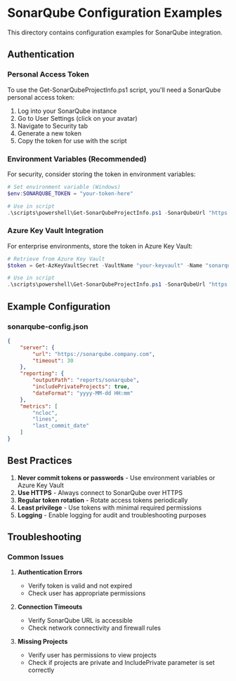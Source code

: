 # SonarQube Configuration Examples

This directory contains configuration examples for SonarQube integration.

## Authentication

### Personal Access Token
To use the Get-SonarQubeProjectInfo.ps1 script, you'll need a SonarQube personal access token:

1. Log into your SonarQube instance
2. Go to User Settings (click on your avatar)
3. Navigate to Security tab
4. Generate a new token
5. Copy the token for use with the script

### Environment Variables (Recommended)
For security, consider storing the token in environment variables:

```powershell
# Set environment variable (Windows)
$env:SONARQUBE_TOKEN = "your-token-here"

# Use in script
.\scripts\powershell\Get-SonarQubeProjectInfo.ps1 -SonarQubeUrl "https://sonarqube.company.com" -Token $env:SONARQUBE_TOKEN
```

### Azure Key Vault Integration
For enterprise environments, store the token in Azure Key Vault:

```powershell
# Retrieve from Azure Key Vault
$token = Get-AzKeyVaultSecret -VaultName "your-keyvault" -Name "sonarqube-token" -AsPlainText

# Use in script
.\scripts\powershell\Get-SonarQubeProjectInfo.ps1 -SonarQubeUrl "https://sonarqube.company.com" -Token $token
```

## Example Configuration

### sonarqube-config.json
```json
{
    "server": {
        "url": "https://sonarqube.company.com",
        "timeout": 30
    },
    "reporting": {
        "outputPath": "reports/sonarqube",
        "includePrivateProjects": true,
        "dateFormat": "yyyy-MM-dd HH:mm"
    },
    "metrics": [
        "ncloc",
        "lines",
        "last_commit_date"
    ]
}
```

## Best Practices

1. **Never commit tokens or passwords** - Use environment variables or Azure Key Vault
2. **Use HTTPS** - Always connect to SonarQube over HTTPS
3. **Regular token rotation** - Rotate access tokens periodically
4. **Least privilege** - Use tokens with minimal required permissions
5. **Logging** - Enable logging for audit and troubleshooting purposes

## Troubleshooting

### Common Issues

1. **Authentication Errors**
   - Verify token is valid and not expired
   - Check user has appropriate permissions

2. **Connection Timeouts**
   - Verify SonarQube URL is accessible
   - Check network connectivity and firewall rules

3. **Missing Projects**
   - Verify user has permissions to view projects
   - Check if projects are private and IncludePrivate parameter is set correctly